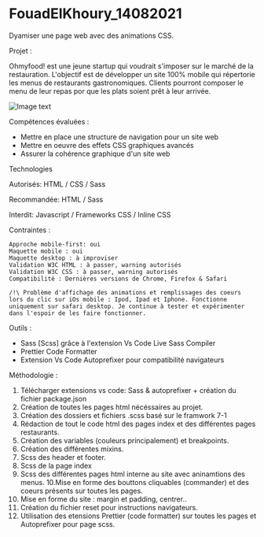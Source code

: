 # FouadElKhoury_14082021
Dyamiser une page web avec des animations CSS.

Projet :

Ohmyfood! est une jeune startup qui voudrait s'imposer sur le marché de la restauration. L'objectif est de développer un site 100% mobile qui répertorie les menus de restaurants gastronomiques. Clients pourront composer le menu de leur repas por que les plats soient prêt à leur arrivée. 

![Image text](/home/eurus/FouadElKhoury_14082021-main/FouadElKhoury_14082021/img/screenshot.png)

Compétences évaluées :
- Mettre en place une structure de navigation pour un site web
- Mettre en oeuvre des effets CSS graphiques avancés
- Assurer la cohérence graphique d'un site web

Technologies

Autorisés: HTML / CSS / Sass

Recommandée: HTML / Sass

Interdit: Javascript / Frameworks CSS / Inline CSS

Contraintes :

    Approche mobile-first: oui
    Maquette mobile : oui
    Maquette desktop : à improviser
    Validation W3C HTML : à passer, warning autorisés
    Validation W3C CSS : à passer, warning autorisés
    Compatibilité : Dernières versions de Chrome, Firefox & Safari

    /!\ Problème d'affichage des animations et remplissages des coeurs lors du clic sur iOs mobile : Ipod, Ipad et Iphone. Fonctionne uniquement sur safari desktop. Je continue à tester et expérimenter dans l'espoir de les faire fonctionner. 

Outils :

- Sass [Scss] grâce à l'extension Vs Code Live Sass Compiler 
- Prettier Code Formatter
- Extension Vs Code Autoprefixer pour compatibilité navigateurs

Méthodologie :

1. Télécharger extensions vs code: Sass & autoprefixer + création du fichier package.json
2. Création de toutes les pages html nécéssaires au projet.
3. Création des dossiers et fichiers .scss basé sur le framwork 7-1
4. Rédaction de tout le code html des pages index et des différentes pages restaurants.
5. Création des variables (couleurs principalement) et breakpoints.
6. Création des différentes mixins. 
7. Scss des header et footer.
8. Scss de la page index
9. Scss des différentes pages html interne au site avec aninamtions des menus. 
10.Mise en forme des bouttons cliquables (commander) et des coeurs présents sur toutes les pages.
11. Mise en forme du site : margin et padding, centrer..
12. Création du fichier reset pour instructions navigateurs. 
13. Utilisation des etensions Prettier (code formatter) sur toutes les pages et Autoprefixer pour page scss. 
